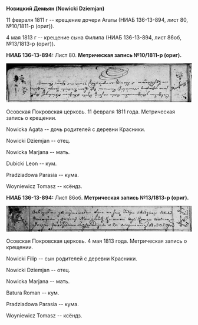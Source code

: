 **Новицкий Демьян (Nowicki Dziemjan)**

11 февраля 1811 г -- крещение дочери Агаты (НИАБ 136-13-894, лист 80,
№10/1811-р (ориг)).

4 мая 1813 г -- крещение сына Филипа (НИАБ 136-13-894, лист 86об,
№13/1813-р (ориг)).

**НИАБ 136-13-894:** Лист 80. **Метрическая запись №10/1811-р (ориг).**

![](./media/085d4089214ba7207e338426f9ccf27f6d3c3095.png)

Осовская Покровская церковь. 11 февраля 1811 года. Метрическая запись о
крещении.

Nowicka Agata -- дочь родителей с деревни Красники.

Nowicki Dziemjan -- отец.

Nowicka Marjana -- мать.

Dubicki Leon -- кум.

Pradziadowa Parasia -- кума.

Woyniewicz Tomasz -- ксёндз.

**НИАБ 136-13-894:** Лист 86об. **Метрическая запись №13/1813-р
(ориг).**

![](./media/9c068cfbd5589807630ed23ffa1deff9e06c9bff.png)

Осовская Покровская церковь. 4 мая 1813 года. Метрическая запись о
крещении.

Nowicki Filip -- сын родителей с деревни Красники.

Nowicki Dziemjan -- отец.

Nowicka Marjana -- мать.

Batura Roman -- кум.

Pradziadowa Parasia -- кума.

Woyniewicz Tomasz -- ксёндз.
